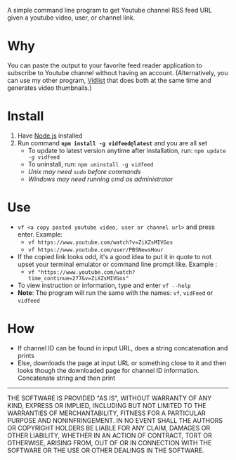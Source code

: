 A simple command line program to get Youtube channel RSS feed URL given a youtube video,
user, or channel link.

# Why

You can paste the output to your favorite feed reader application to subscribe to
Youtube channel without having an account. (Alternatively, you can use my other program,
[Vidlist](https://github.com/dxwc/vidlist#readme) that does both at the same
time and generates video thumbnails.)

# Install

1. Have [Node.js](https://nodejs.org/en/) installed
2. Run command **`npm install -g vidfeed@latest`** and you are all set
    + To update to latest version anytime after installation, run:
      `npm update -g vidfeed`
    + To uninstall, run: `npm uninstall -g vidfeed`
    + _Unix may need `sudo` before commands_
    + _Windows may need running cmd as administrator_

# Use

+ `vf <a copy pasted youtube video, user or channel url>` and press enter.
  Example:
    + `vf https://www.youtube.com/watch?v=ZiXZsMIVGos`
    + `vf https://www.youtube.com/user/PBSNewsHour`
+ If the copied link looks odd, it's a good idea to put it in quote to not upset your
  terminal emulator or command line prompt like. Example :
    + `vf "https://www.youtube.com/watch?time_continue=277&v=ZiXZsMIVGos"`
+ To view instruction or information, type and enter `vf --help`
+ **Note**: The program will run the same with the names: `vf`, `vidFeed` or `vidfeed`

# How

+ If channel ID can be found in input URL, does a string concatenation and prints
+ Else, downloads the page at input URL or something close to it and then looks though
  the downloaded page for channel ID information. Concatenate string and then print

---

THE SOFTWARE IS PROVIDED "AS IS", WITHOUT WARRANTY OF ANY KIND, EXPRESS OR
IMPLIED, INCLUDING BUT NOT LIMITED TO THE WARRANTIES OF MERCHANTABILITY,
FITNESS FOR A PARTICULAR PURPOSE AND NONINFRINGEMENT. IN NO EVENT SHALL THE
AUTHORS OR COPYRIGHT HOLDERS BE LIABLE FOR ANY CLAIM, DAMAGES OR OTHER
LIABILITY, WHETHER IN AN ACTION OF CONTRACT, TORT OR OTHERWISE, ARISING FROM,
OUT OF OR IN CONNECTION WITH THE SOFTWARE OR THE USE OR OTHER DEALINGS IN THE
SOFTWARE.